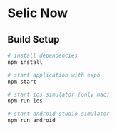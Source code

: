 # Selic Now

## Build Setup

``` bash
# install dependencies
npm install

# start application with expo
npm start

# start ios simulator (only mac)
npm run ios

# start android studio simulator
npm run android
```
